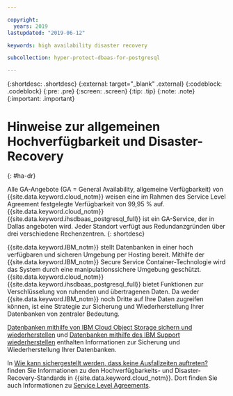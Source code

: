 ```yaml
---

copyright:
  years: 2019
lastupdated: "2019-06-12"

keywords: high availability disaster recovery

subcollection: hyper-protect-dbaas-for-postgresql

---
```


{:shortdesc: .shortdesc}
{:external: target="_blank" .external}
{:codeblock: .codeblock}
{:pre: .pre}
{:screen: .screen}
{:tip: .tip}
{:note: .note}
{:important: .important}

# Hinweise zur allgemeinen Hochverfügbarkeit und Disaster-Recovery
{: #ha-dr}

Alle GA-Angebote (GA = General Availability, allgemeine Verfügbarkeit) von {{site.data.keyword.cloud_notm}} weisen eine im Rahmen des Service Level Agreement festgelegte Verfügbarkeit von 99,95 % auf. {{site.data.keyword.cloud_notm}} {{site.data.keyword.ihsdbaas_postgresql_full}} ist ein GA-Service, der in Dallas angeboten wird. Jeder Standort verfügt aus Redundanzgründen über drei verschiedene Rechenzentren.
{: shortdesc}

{{site.data.keyword.IBM_notm}} stellt Datenbanken in einer hoch verfügbaren und sicheren Umgebung per Hosting bereit. Mithilfe der {{site.data.keyword.IBM_notm}} Secure Service Container-Technologie wird das System durch eine manipulationssichere Umgebung geschützt. {{site.data.keyword.cloud_notm}} {{site.data.keyword.ihsdbaas_postgresql_full}} bietet Funktionen zur Verschlüsselung von ruhenden und übertragenen Daten. Da weder {{site.data.keyword.IBM_notm}} noch Dritte auf Ihre Daten zugreifen können, ist eine Strategie zur Sicherung und Wiederherstellung Ihrer Datenbanken von zentraler Bedeutung. 

[Datenbanken mithilfe von IBM Cloud Object Storage sichern und wiederherstellen](/docs/services/hyper-protect-dbaas-for-postgresql?topic=hyper-protect-dbaas-for-postgresql-backup_postgresql_databases) und
[Datenbanken mithilfe des IBM Support wiederherstellen](/docs/services/hyper-protect-dbaas-for-postgresql?topic=hyper-protect-dbaas-for-postgresql-restore_postgresql_databases) enthalten
Informationen zur Sicherung und Wiederherstellung Ihrer Datenbanken. 

In [Wie kann sichergestellt werden, dass keine Ausfallzeiten auftreten?](/docs/overview?topic=overview-zero-downtime#zero-downtime) finden Sie Informationen zu den Hochverfügbarkeits- und Disaster-Recovery-Standards in {{site.data.keyword.cloud_notm}}. Dort finden Sie auch Informationen zu [Service Level Agreements](/docs/overview?topic=overview-zero-downtime#SLAs).
